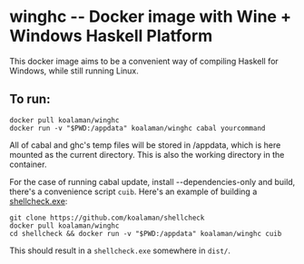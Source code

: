 # winghc -- Docker image with Wine + Windows Haskell Platform

This docker image aims to be a convenient way of compiling Haskell
for Windows, while still running Linux.

## To run:

    docker pull koalaman/winghc
    docker run -v "$PWD:/appdata" koalaman/winghc cabal yourcommand

All of cabal and ghc's temp files will be stored in /appdata,
which is here mounted as the current directory. This is also the working
directory in the container.

For the case of running cabal update, install --dependencies-only and
build, there's a convenience script `cuib`. Here's an example of
building a [shellcheck.exe](https://github.com/koalaman/shellcheck):

    git clone https://github.com/koalaman/shellcheck
    docker pull koalaman/winghc
    cd shellcheck && docker run -v "$PWD:/appdata" koalaman/winghc cuib

This should result in a `shellcheck.exe` somewhere in `dist/`.


